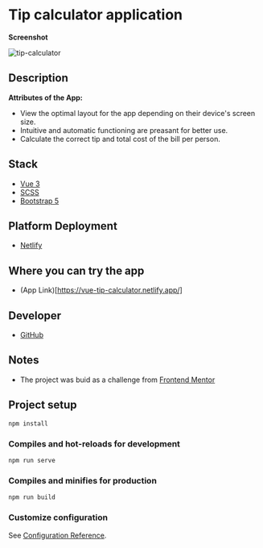 # Tip calculator application

**Screenshot**

![tip-calculator](https://user-images.githubusercontent.com/43696707/131006535-5dcf6ade-8a04-409e-9ac7-c8b091f1a18b.png)

## Description

**Attributes of the App:**

- View the optimal layout for the app depending on their device's screen size.
- Intuitive and automatic functioning are preasant for better use.
- Calculate the correct tip and total cost of the bill per person.

## Stack
- [Vue 3](https://v3.vuejs.org/)
- [SCSS](https://sass-lang.com/)
- [Bootstrap 5](https://getbootstrap.com/docs/5.0/getting-started/introduction/)

## Platform Deployment
- [Netlify](https://www.netlify.com/)

## Where you can try the app
- (App Link)[https://vue-tip-calculator.netlify.app/]

## Developer
- [GitHub](https://github.com/Evertrix)

## Notes
- The project was buid as a challenge from [Frontend Mentor](https://www.frontendmentor.io/)

## Project setup
	npm install

### Compiles and hot-reloads for development
	npm run serve

### Compiles and minifies for production
	npm run build

### Customize configuration
See [Configuration Reference][1].

[1]:	https://cli.vuejs.org/config/
